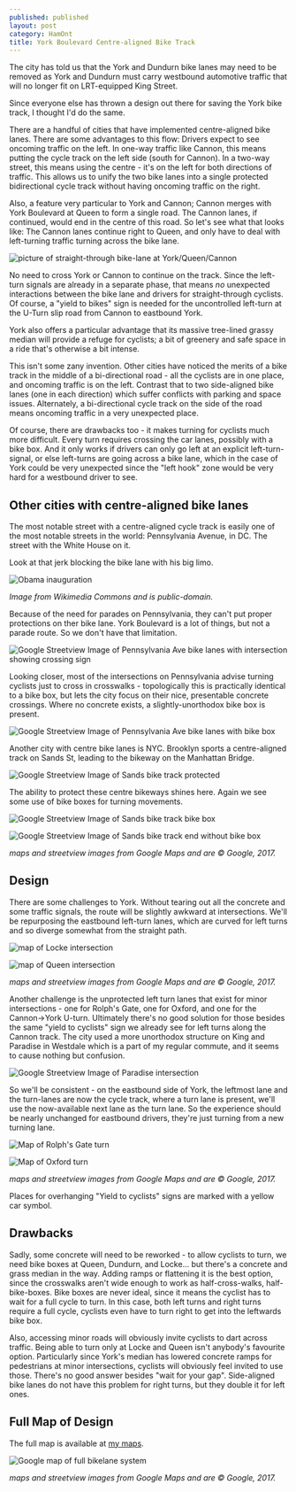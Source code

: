 ```yaml
---
published: published
layout: post
category: HamOnt
title: York Boulevard Centre-aligned Bike Track
---
```


The city has told us that the York and Dundurn bike lanes may need to be removed as York and Dundurn must carry westbound automotive traffic that will no longer fit on LRT-equipped King Street.

Since everyone else has thrown a design out there for saving the York bike track, I thought I'd do the same.

There are a handful of cities that have implemented centre-aligned bike lanes.  There are some advantages to this flow: Drivers expect to see oncoming traffic on the left.  In one-way traffic like Cannon, this means putting the cycle track on the left side (south for Cannon).  In a two-way street, this means using the centre - it's on the left for both directions of traffic.  This allows us to unify the two bike lanes into a  single protected bidirectional cycle track without having oncoming traffic on the right.

Also, a feature very particular to York and Cannon; Cannon merges with York Boulevard at Queen to form a single road.  The Cannon lanes, if continued, would end in the centre of this road.  So let's see what that looks like: The Cannon lanes continue right to Queen, and only have to deal with left-turning traffic turning across the bike lane.  

![picture of straight-through bike-lane at York/Queen/Cannon](/images/yorkcentrebikelanes_queennoboxes.jpg)

<!--excerpt-->

No need to cross York or Cannon to continue on the track.  Since the left-turn signals are already in a separate phase, that means *no* unexpected interactions between the bike lane and drivers for straight-through cyclists.  Of course, a "yield to bikes" sign is needed for the uncontrolled left-turn at the U-Turn slip road from Cannon to eastbound York.

York also offers a particular advantage that its massive tree-lined grassy median will provide a refuge for cyclists; a bit of greenery and safe space in a ride that's otherwise a bit intense.

This isn't some zany invention.  Other cities have noticed the merits of a bike track in the middle of a bi-directional road - all the cyclists are in one place, and oncoming traffic is on the left.  Contrast that to two side-aligned bike lanes (one in each direction) which suffer conflicts with parking and space issues.  Alternately, a bi-directional cycle track on the side of the road means oncoming traffic in a very unexpected place.  

Of course, there are drawbacks too - it makes turning for cyclists much more difficult.  Every turn requires crossing the car lanes, possibly with a bike box.  And it only works if drivers can only go left at an explicit left-turn-signal, or else left-turns are going across a bike lane, which in the case of York could be very unexpected since the "left hook" zone would be very hard for a westbound driver to see.

## Other cities with centre-aligned bike lanes

The most notable street with a centre-aligned cycle track is easily one of the most notable streets in the world: Pennsylvania Avenue, in DC.  The street with the White House on it.

Look at that jerk blocking the bike lane with his big limo.

![Obama inauguration](/images/1024px-Barack_Obama_and_Michelle_Obama_in_inaugural_parade_01-21-13.jpg) 

*Image from Wikimedia Commons and is public-domain.*

Because of the need for parades on Pennsylvania, they can't put proper protections on ther bike lane.  York Boulevard is a lot of things, but not a parade route.  So we don't have that limitation.

![Google Streetview Image of Pennsylvania Ave bike lanes with intersection showing crossing sign](/images/yorkcentrebikelanes_pennsylvania_crossing.jpg)

Looking closer, most of the intersections on Pennsylvania advise turning cyclists just to cross in crosswalks - topologically this is practically identical to a bike box, but lets the city focus on their nice, presentable concrete crossings.  Where no concrete exists, a slightly-unorthodox bike box is present.

![Google Streetview Image of Pennsylvania Ave bike lanes with bike box](/images/yorkcentrebikelanes_pennsylvania_bikebox.jpg)

Another city with centre bike lanes is NYC.  Brooklyn sports a centre-aligned track on Sands St, leading to the bikeway on the Manhattan Bridge. 

![Google Streetview Image of Sands bike track protected](/images/yorkcentrebikelanes_sandsbikeway.jpg)

The ability to protect these centre bikeways shines here. 
 Again we see some use of bike boxes for turning movements.

![Google Streetview Image of Sands bike track bike box](/images/yorkcentrebikelanes_sandsbikebox.jpg)

![Google Streetview Image of Sands bike track end without bike box](/images/yorkcentrebikelanes_sandsbikeway2.jpg)

*maps and streetview images from Google Maps and are © Google, 2017.*

## Design

There are some challenges to York.  Without tearing out all the concrete and some traffic signals, the route will be slightly awkward at intersections.  We'll be repurposing the eastbound left-turn lanes, which are curved for left turns and so diverge somewhat from the straight path.  

![map of Locke intersection](/images/yorkcentrebikelanes_lockeintersection.jpg)

![map of Queen intersection](/images/yorkcentrebikelanes_queenintersection.jpg)

*maps and streetview images from Google Maps and are © Google, 2017.*

Another challenge is the unprotected left turn lanes that exist for minor intersections - one for Rolph's Gate, one for Oxford, and one for the Cannon->York U-turn.  Ultimately there's no good solution for those besides the same "yield to cyclists" sign we already see for left turns along the Cannon track.  The city used a more unorthodox structure on King and Paradise in Westdale which is a part of my regular commute, and it seems to cause nothing but confusion.

![Google Streetview Image of Paradise intersection](/images/yorkcentrebikelanes_paradiseintersection.jpg)

So we'll be consistent - on the eastbound side of York, the leftmost lane and the turn-lanes are now the cycle track, where a turn lane is present, we'll use the now-available next lane as the turn lane.  So the experience should be nearly unchanged for eastbound drivers, they're just turning from a new turning lane.

![Map of Rolph's Gate turn](/images/yorkcentrebikelanes_rolphsgateintersection.jpg)

![Map of Oxford turn](/images/yorkcentrebikelanes_oxfordintersection.jpg)

*maps and streetview images from Google Maps and are © Google, 2017.*

Places for overhanging "Yield to cyclists" signs are marked with a yellow car symbol.

## Drawbacks

Sadly, some concrete will need to be reworked - to allow cyclists to turn, we need bike boxes at Queen, Dundurn, and Locke... but there's a concrete and grass median in the way.  Adding ramps or flattening it is the best option, since the crosswalks aren't wide enough to work as half-cross-walks, half-bike-boxes.  Bike boxes are never ideal, since it means the cyclist has to wait for a full cycle to turn.  In this case, both left turns and right turns require a full cycle, cyclists even have to turn right to get into the leftwards bike box.

Also, accessing minor roads will obviously invite cyclists to dart across traffic.  Being able to turn only at Locke and Queen isn't anybody's favourite option.  Particularly since York's median has lowered concrete ramps for pedestrians at minor intersections, cyclists will obviously feel invited to use those.  There's no good answer besides "wait for your gap".  Side-aligned bike lanes do not have this problem for right turns, but they double it for left ones.

## Full Map of Design

The full map is available at [my maps](https://drive.google.com/open?id=10wVygA4_2wSnY_D1Vk5UABoQEeE&usp=sharing).

![Google map of full bikelane system](/images/yorkcentrebikelanes_mapall.jpg)

*maps and streetview images from Google Maps and are © Google, 2017.*